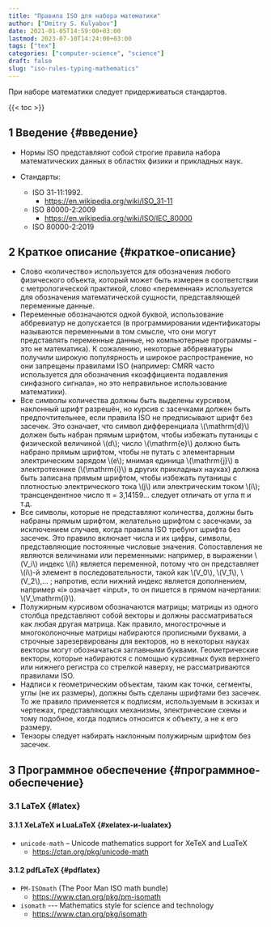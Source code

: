 ```yaml
---
title: "Правила ISO для набора математики"
author: ["Dmitry S. Kulyabov"]
date: 2021-01-05T14:59:00+03:00
lastmod: 2023-07-10T14:24:00+03:00
tags: ["tex"]
categories: ["computer-science", "science"]
draft: false
slug: "iso-rules-typing-mathematics"
---
```


При наборе математики следует придерживаться стандартов.

<!--more-->

{{< toc >}}


## <span class="section-num">1</span> Введение {#введение}

-   Нормы ISO представляют собой строгие правила набора математических данных в областях физики и прикладных наук.

-   Стандарты:
    -   ISO 31-11:1992.
        -   <https://en.wikipedia.org/wiki/ISO_31-11>
    -   ISO 80000-2:2009
        -   <https://en.wikipedia.org/wiki/ISO/IEC_80000>
    -   ISO 80000-2:2019


## <span class="section-num">2</span> Краткое описание {#краткое-описание}

-   Слово «количество» используется для обозначения любого физического объекта, который может быть измерен в соответствии с метрологической практикой, слово «переменная» используется для обозначения математической сущности, представляющей переменные данные.
-   Переменные обозначаются одной буквой, использование аббревиатур не допускается (в программировании идентификаторы называются переменными в том смысле, что они могут представлять переменные данные, но компьютерные программы - это не математика). К сожалению, некоторые аббревиатуры получили широкую популярность и широкое распространение, но они запрещены правилами ISO (например: CMRR часто используется для обозначения «коэффициента подавления синфазного сигнала», но это неправильное использование математики).
-   Все символы количества должны быть выделены курсивом, наклонный шрифт разрешён, но курсив с засечками должен быть предпочтительнее, если правила ISO не предписывают шрифт без засечек. Это означает, что символ дифференциала \\(\mathrm{d}\\) должен быть набран прямым шрифтом, чтобы избежать путаницы с физической величиной \\(d\\); число \\(\mathrm{e}\\) должно быть набрано прямым шрифтом, чтобы не путать с элементарным электрическим зарядом \\(e\\); мнимая единица \\(\mathrm{j}\\) в электротехнике (\\(\mathrm{i}\\) в других прикладных науках) должна быть записана прямым шрифтом, чтобы избежать путаницы с плотностью электрического тока \\(j\\) или электрическим током \\(i\\); трансцендентное число π = 3,14159… следует отличать от угла π и т.д.
-   Все символы, которые не представляют количества, должны быть набраны прямым шрифтом, желательно шрифтом с засечками, за исключением случаев, когда правила ISO требуют шрифта без засечек. Это правило включает числа и их цифры, символы, представляющие постоянные числовые значения. Сопоставления не являются величинами или переменными: например, в выражении \\(V\_i\\) индекс \\(i\\) является переменной, потому что он представляет \\(i\\)-й элемент в последовательности, такой как \\(V\_0\\), \\(V\_1\\),  \\(V\_2\\),… ; напротив, если нижний индекс является дополнением, например «i» означает «input», то он пишется в прямом начертании: \\(V\_\mathrm{i}\\).
-   Полужирным курсивом обозначаются матрицы; матрицы из одного столбца представляют собой векторы и должны рассматриваться как любая другая матрица. Как правило, многострочные и многоколоночные матрицы набираются прописными буквами, а строчные зарезервированы для векторов, но в некоторых науках векторы могут обозначаться заглавными буквами. Геометрические векторы, которые набираются с помощью курсивных букв верхнего или нижнего регистра со стрелкой наверху, не рассматриваются правилами ISO.
-   Надписи к геометрическим объектам, таким как точки, сегменты, углы (не их размеры), должны быть сделаны шрифтами без засечек. То же правило применяется к подписям, используемым в эскизах и чертежах, представляющих механизмы, электрические схемы и тому подобное, когда подпись относится к объекту, а не к его размеру.
-   Тензоры следует набирать наклонным полужирным шрифтом без засечек.


## <span class="section-num">3</span> Программное обеспечение {#программное-обеспечение}


### <span class="section-num">3.1</span> LaTeX {#latex}


#### <span class="section-num">3.1.1</span> XeLaTeX и LuaLaTeX {#xelatex-и-lualatex}

-   `unicode-math` – Unicode mathematics support for XeTeX and LuaTeX
    -   <https://ctan.org/pkg/unicode-math>


#### <span class="section-num">3.1.2</span> pdfLaTeX {#pdflatex}

-   `PM-ISOmath` (The Poor Man ISO math bundle)
    -   <https://www.ctan.org/pkg/pm-isomath>
-   `isomath` --- Mathematics style for science and technology
    -   <https://www.ctan.org/pkg/isomath>
